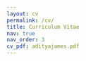 ```yaml
---
layout: cv
permalink: /cv/
title: Curriculum Vitae
nav: true
nav_order: 3
cv_pdf: adityajames.pdf
---
```

